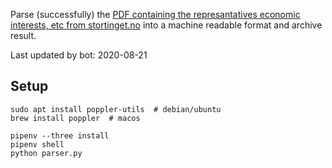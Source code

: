 Parse (successfully) the [PDF containing the represantatives economic interests, etc from stortinget.no](https://www.stortinget.no/no/Stortinget-og-demokratiet/Representantene/Okonomiske-interesser/) into a machine readable format and archive result.

Last updated by bot: 2020-08-21

## Setup
    sudo apt install poppler-utils  # debian/ubuntu
    brew install poppler  # macos

    pipenv --three install
    pipenv shell
    python parser.py
